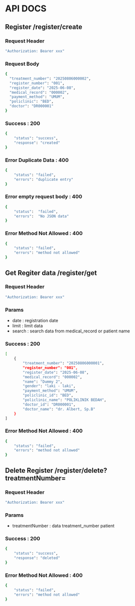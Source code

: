 # API DOCS

## Register /register/create

### Request Header
```bash
"Authorization: Bearer xxx"
```

### Request Body
```bash
{
  "treatment_number": "20250806000002",
  "register_number": "001",
  "register_date": "2025-06-08",
  "medical_record": "000002",
  "payment_method": "UMUM",
  "policlinic": "BED",
  "doctor": "DR000001"
}
```

### Success : 200
```bash
{
    "status": "success",
    "response": "created"
}
```

### Error Duplicate Data : 400
```bash
{
    "status": "failed",
    "errors": "duplicate entry"
}
```

### Error empty request body : 400
```bash
{
	"status":  "failed",
	"errors":  "No JSON data"
}
```

### Error Method Not Allowed : 400
```bash
{
    "status": "failed",
    "errors": "method not allowed"
}
```

## Get Regiter data /register/get

### Request Header
```bash
"Authorization: Bearer xxx"
```

### Params
- date : registration date
- limit : limit data
- search : search data from medical_record or patient name

### Success : 200
```bash
[
    {
        "treatment_number": "20250806000001",
        "register_number": "001",
        "register_date": "2025-06-08",
        "medical_record": "000002",
        "name": "Dummy 2",
        "gender": "laki - laki",
        "payment_method": "UMUM",
        "policlinic_id": "BED",
        "policlinic_name": "POLIKLINIK BEDAH",
        "doctor_id": "DR000001",
        "doctor_name": "dr. Albert, Sp.B"
    }
]
```

### Error Method Not Allowed : 400
```bash
{
    "status": "failed",
    "errors": "method not allowed"
}
```

<!-- ## Update Patient /patient/update

### Request Header
```bash
"Authorization: Bearer xxx"
```

### Request Body
```bash
{
    "medical_record" : "000002",
    "update": {
        "medical_record": "000001",
        "name": "Dummy",
        "gender": "laki - laki",
        "wedding": "Menikah",
        "religion": "Islam",
        "education": "SMA/Sederajat",
        "birth_place": "Jakarta",
        "birth_date": "1990-01-01",
        "work": "Engineer",
        "address": "Jl. Merdeka No. 1",
        "village": 1,
        "district": 1,
        "regencie": 1,
        "province": 1,
        "nik": "1234567890123456",
        "bpjs": "9876543210",
        "phone_number": "081234567890",
        "parent_name": "Jane Doe",
        "parent_gender": "Perempuan"
    }
}
```

### Success : 200
```bash
{
	"status":"success",
	"response":"updated"
}
```

### Error Method Not Allowed : 400
```bash
{
    "status": "failed",
    "errors": "method not allowed"
}
``` -->

## Delete Register /register/delete?treatmentNumber=

### Request Header
```bash
"Authorization: Bearer xxx"
```

### Params
- treatmentNumber : data treatment_number patient

### Success : 200
```bash
{
	"status": "success",
	"response": "deleted"
}
```

### Error Method Not Allowed : 400
```bash
{
    "status": "failed",
    "errors": "method not allowed"
}
```
